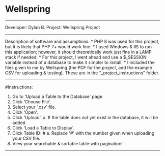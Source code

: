 # Wellspring

****************

Developer: Dylan B.
Project: Wellspring Project

****************

Description of software and assumptions:
	* PHP 8 was used for this project, but it is likely that PHP 7+ would work fine.
	* I used Windows & IIS to run this application; however, it should theoretically work just fine in a LAMP stack if needed. 
	* For this project, I went ahead and use a $_SESSION variable instead of a database to make it simpler to install.
	* I included the files given to me by Wellspring (the PDF for the project, and the example CSV for uploading & testing). These are in the "_project_instructions" folder.

****************

#Instructions:
1. Go to 'Upload a Table to the Database' page.
2. Click 'Choose File'.
3. Select your '.csv' file. 
4. Click 'Open'.
5. Click 'Upload'.
	a. If the table does not yet exist in the database, it will be added.
6. Click 'Load a Table to Display'.
7. Click Table ID: #
	a. Replace '#' with the number given when uploading your CSV file.
8. View your searchable & sortable table with pagination!

****************
